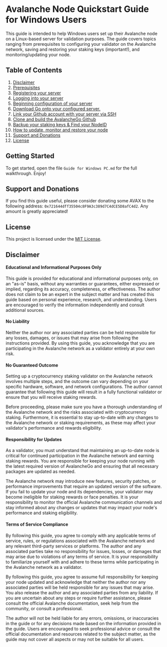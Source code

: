 # Avalanche Node Quickstart Guide for Windows Users

This guide is intended to help Windows users set up their Avalanche node on a Linux-based server for validation purposes. The guide covers topics ranging from prerequisites to configuring your validator on the Avalanche network, saving and restoring your staking keys (important!), and monitoring/updating your node.

## Table of Contents

1. [Disclaimer](https://github.com/MoonBoi9001/Avalanche-node-quickstart-quide#disclaimer)
2. [Prerequisites](https://github.com/MoonBoi9001/Avalanche-node-quickstart-quide/blob/main/Guide%20for%20Windows%20PC.md#prerequisites)
3. [Registering your server](https://github.com/MoonBoi9001/Avalanche-node-quickstart-quide/blob/main/Guide%20for%20Windows%20PC.md#registering-your-server)
4. [Logging into your server](https://github.com/MoonBoi9001/Avalanche-node-quickstart-quide/blob/main/Guide%20for%20Windows%20PC.md#logging-into-your-server)
5. [Beginning configuration of your server](https://github.com/MoonBoi9001/Avalanche-node-quickstart-quide/blob/main/Guide%20for%20Windows%20PC.md#beginning-configuration-of-your-server)
6. [Download Go onto your configured server.](https://github.com/MoonBoi9001/Avalanche-node-quickstart-quide/blob/main/Guide%20for%20Windows%20PC.md#download-go-onto-your-configured-server)
7. [Link your Github account with your server via SSH](https://github.com/MoonBoi9001/Avalanche-node-quickstart-quide/blob/main/Guide%20for%20Windows%20PC.md#link-your-github-account-with-your-server-via-ssh)
8. [Clone and build the AvalancheGo Github](https://github.com/MoonBoi9001/Avalanche-node-quickstart-quide/blob/main/Guide%20for%20Windows%20PC.md#clone-and-build-the-avalanchego-github)
9. [Backup your staking keys & Find your NodeID](https://github.com/MoonBoi9001/Avalanche-node-quickstart-quide/blob/main/Guide%20for%20Windows%20PC.md#backup-your-staking-keys--find-your-nodeid)
10. [How to update, monitor and restore your node](https://github.com/MoonBoi9001/Avalanche-node-quickstart-quide/blob/main/Guide%20for%20Windows%20PC.md#how-to-update-monitor-and-restore-your-node)
10. [Support and Donations](https://github.com/MoonBoi9001/Avalanche-node-quickstart-quide#support-and-donations)
11. [License](https://github.com/MoonBoi9001/Avalanche-node-quickstart-quide#license)

## Getting Started

To get started, open the file `Guide for Windows PC.md` for the full walkthrough. Enjoy!

## Support and Donations

If you find this guide useful, please consider donating some AVAX to the following address: `0x721644dff35504c8F9A3c389d7C4dCE5D8afC4d2`. Any amount is greatly appreciated!

## License

This project is licensed under the [MIT License](LICENSE).

## Disclaimer

#### Educational and Informational Purposes Only
This guide is provided for educational and informational purposes only, on an "as-is" basis, without any warranties or guarantees, either expressed or implied, regarding its accuracy, completeness, or effectiveness. The author does not claim to be an expert in the subject matter and has created this guide based on personal experience, research, and understanding. Users are encouraged to verify the information independently and consult additional sources.

#### No Liability
Neither the author nor any associated parties can be held responsible for any losses, damages, or issues that may arise from following the instructions provided. By using this guide, you acknowledge that you are participating in the Avalanche network as a validator entirely at your own risk.

#### No Guaranteed Outcome
Setting up a cryptocurrency staking validator on the Avalanche network involves multiple steps, and the outcome can vary depending on your specific hardware, software, and network configurations. The author cannot guarantee that following this guide will result in a fully functional validator or ensure that you will receive staking rewards.

Before proceeding, please make sure you have a thorough understanding of the Avalanche network and the risks associated with cryptocurrency staking. Furthermore, it is essential to stay up-to-date with any changes to the Avalanche network or staking requirements, as these may affect your validator's performance and rewards eligibility.

#### Responsibility for Updates
As a validator, you must understand that maintaining an up-to-date node is critical for continued participation in the Avalanche network and earning staking rewards. You are responsible for keeping your node running with the latest required version of AvalancheGo and ensuring that all necessary packages are updated as needed.

The Avalanche network may introduce new features, security patches, or performance improvements that require an updated version of the software. If you fail to update your node and its dependencies, your validator may become ineligible for staking rewards or face penalties. It is your responsibility to monitor the official Avalanche communication channels and stay informed about any changes or updates that may impact your node's performance and staking eligibility.

#### Terms of Service Compliance
By following this guide, you agree to comply with any applicable terms of service, rules, or regulations associated with the Avalanche network and any relevant third-party services or platforms. The author and any associated parties take no responsibility for issues, losses, or damages that may arise due to violations of any terms of service. It is your responsibility to familiarize yourself with and adhere to these terms while participating in the Avalanche network as a validator.

By following this guide, you agree to assume full responsibility for keeping your node updated and acknowledge that neither the author nor any associated parties will be held responsible for any issues that may arise. You also release the author and any associated parties from any liability. If you are uncertain about any steps or require further assistance, please consult the official Avalanche documentation, seek help from the community, or consult a professional.

The author will not be held liable for any errors, omissions, or inaccuracies in the guide or for any decisions made based on the information provided in the guide. Users are encouraged to seek professional advice or consult the official documentation and resources related to the subject matter, as the guide may not cover all aspects or may not be suitable for all users.
